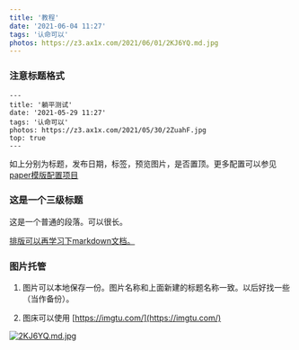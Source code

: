 ```yaml
---
title: '教程'
date: '2021-06-04 11:27'
tags: '认命可以'
photos: https://z3.ax1x.com/2021/06/01/2KJ6YQ.md.jpg
---
```


### 注意标题格式

```
---
title: '躺平测试' 
date: '2021-05-29 11:27'
tags: '认命可以'
photos: https://z3.ax1x.com/2021/05/30/2ZuahF.jpg
top: true
---
```
如上分别为标题，发布日期，标签，预览图片，是否置顶。更多配置可以参见[paper模版配置项目](https://github.com/random-yang/paper)

### 这是一个三级标题

这是一个普通的段落。可以很长。

[排版可以再学习下markdown文档。](https://cloud.tencent.com/developer/article/1024105)

### 图片托管

1. 图片可以本地保存一份。图片名称和上面新建的标题名称一致。以后好找一些（当作备份）。

2. 图床可以使用 [https://imgtu.com/](https://imgtu.com/)

[![2KJ6YQ.md.jpg](https://z3.ax1x.com/2021/06/01/2KJ6YQ.md.jpg)](https://imgtu.com/i/2KJ6YQ)

